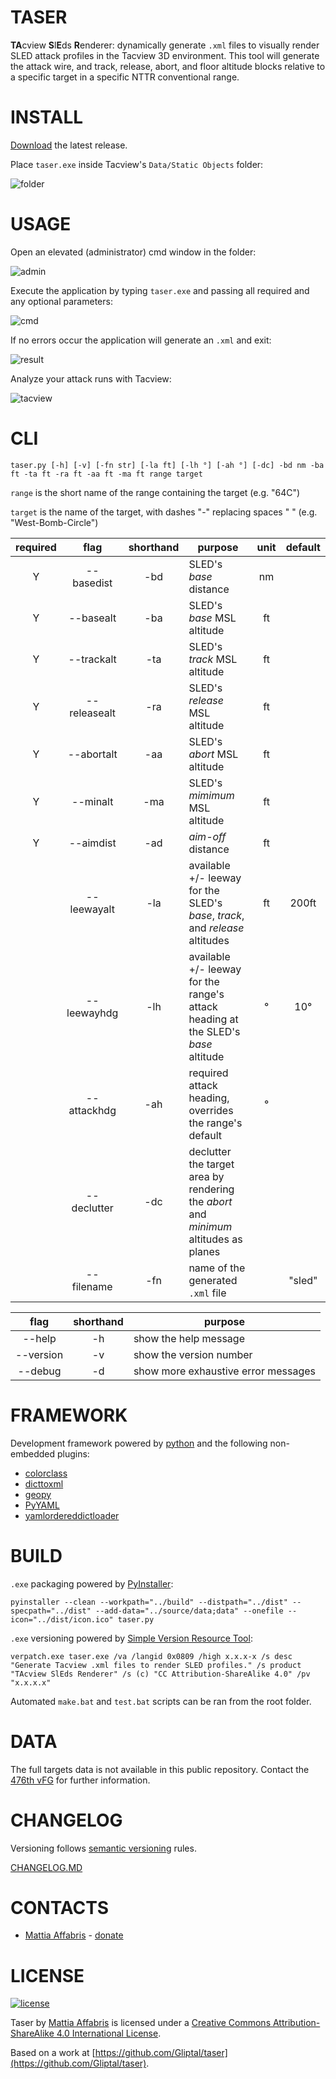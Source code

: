 TASER
======

**TA**cview **S**l**E**ds **R**enderer: dynamically generate `.xml` files to visually render SLED attack profiles in the Tacview 3D environment. This tool will generate the attack wire, and track, release, abort, and floor altitude blocks relative to a specific target in a specific NTTR conventional range.

INSTALL
======

[Download](https://github.com/Gliptal/taser/releases) the latest release.

Place `taser.exe` inside Tacview's `Data/Static Objects` folder:

![folder](http://i.imgur.com/UoaYtNk.jpg)

USAGE
======

Open an elevated (administrator) cmd window in the folder:

![admin](http://i.imgur.com/WdNJzux.jpg)

Execute the application by typing `taser.exe` and passing all required and any optional parameters:

![cmd](http://i.imgur.com/ifD7Y0Z.jpg)

If no errors occur the application will generate an `.xml` and exit:

![result](http://i.imgur.com/VuHqmKg.jpg)

Analyze your attack runs with Tacview:

![tacview](http://i.imgur.com/fM73mBE.jpg)

CLI
======

`taser.py [-h] [-v] [-fn str] [-la ft] [-lh °] [-ah °] [-dc] -bd nm -ba ft -ta ft -ra ft -aa ft -ma ft range target`

`range` is the short name of the range containing the target (e.g. "64C")

`target` is the name of the target, with dashes "-" replacing spaces " " (e.g. "West-Bomb-Circle")

| required | flag | shorthand | purpose | unit | default |
| :---: | :---: | :---: | --- | :---: | :---: |
| Y | --basedist | -bd | SLED's *base* distance | nm | |
| Y | --basealt | -ba | SLED's *base* MSL altitude | ft | |
| Y | --trackalt | -ta | SLED's *track* MSL altitude | ft | |
| Y | --releasealt | -ra | SLED's *release* MSL altitude | ft | |
| Y | --abortalt | -aa | SLED's *abort* MSL altitude | ft | |
| Y | --minalt | -ma | SLED's *mimimum* MSL altitude | ft | |
| Y | --aimdist | -ad | *aim-off* distance | ft | |
| | --leewayalt | -la | available +/- leeway for the SLED's *base*, *track*, and *release* altitudes | ft | 200ft |
| | --leewayhdg | -lh | available +/- leeway for the range's attack heading at the SLED's *base* altitude | ° | 10° |
| | --attackhdg | -ah | required attack heading, overrides the range's default | ° | |
| | --declutter | -dc | declutter the target area by rendering the *abort* and *minimum* altitudes as planes | | |
| | --filename | -fn | name of the generated `.xml` file | | "sled" |

| flag | shorthand | purpose |
| :---: | :---: | --- |
| --help | -h | show the help message |
| --version | -v | show the version number |
| --debug | -d | show more exhaustive error messages |

FRAMEWORK
======

Development framework powered by [python](https://www.python.org/) and the following non-embedded plugins:

+ [colorclass](https://pypi.python.org/pypi/colorclass)
+ [dicttoxml](https://pypi.python.org/pypi/dicttoxml)
+ [geopy](https://github.com/geopy/geopy)
+ [PyYAML](http://pyyaml.org/)
+ [yamlordereddictloader](https://pypi.python.org/pypi/yamlordereddictloader/0.1.1)

BUILD
======

`.exe` packaging powered by [PyInstaller](http://www.pyinstaller.org/):

`pyinstaller --clean --workpath="../build" --distpath="../dist" --specpath="../dist" --add-data="../source/data;data" --onefile --icon="../dist/icon.ico" taser.py`

`.exe` versioning powered by [Simple Version Resource Tool](https://www.codeproject.com/articles/37133/simple-version-resource-tool-for-windows):

`verpatch.exe taser.exe /va /langid 0x0809 /high x.x.x-x /s desc "Generate Tacview .xml files to render SLED profiles." /s product "TAcview SlEds Renderer" /s (c) "CC Attribution-ShareAlike 4.0" /pv "x.x.x.x"`

Automated `make.bat` and `test.bat` scripts can be ran from the root folder.

DATA
======

The full targets data is not available in this public repository. Contact the [476th vFG](http://www.476vfightergroup.com/content.php) for further information.

CHANGELOG
======

Versioning follows [semantic versioning](http://semver.org/) rules.

[CHANGELOG.MD](https://github.com/Gliptal/tsr/blob/master/CHANGELOG.md)

CONTACTS
======

- [Mattia Affabris](https://github.com/Gliptal) - [donate](https://www.paypal.me/Gliptal)

LICENSE
======

[![license](https://i.creativecommons.org/l/by-sa/4.0/80x15.png)](http://creativecommons.org/licenses/by-sa/4.0/)

Taser by [Mattia Affabris](mailto:affa@outlook.it) is licensed under a [Creative Commons Attribution-ShareAlike 4.0 International License](http://creativecommons.org/licenses/by-sa/4.0/).

Based on a work at [https://github.com/Gliptal/taser](https://github.com/Gliptal/taser).
